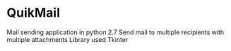 # QuikMail
Mail sending application in python 2.7
Send mail to multiple recipients with multiple attachments
Library used Tkinter
